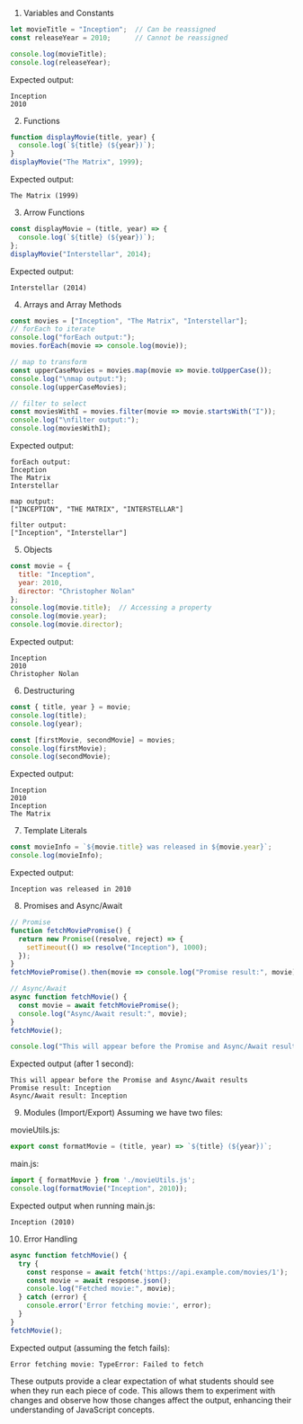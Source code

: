 

1. Variables and Constants
```javascript
let movieTitle = "Inception";  // Can be reassigned
const releaseYear = 2010;      // Cannot be reassigned

console.log(movieTitle);
console.log(releaseYear);
```
Expected output:
```
Inception
2010
```

2. Functions
```javascript
function displayMovie(title, year) {
  console.log(`${title} (${year})`);
}
displayMovie("The Matrix", 1999);
```
Expected output:
```
The Matrix (1999)
```

3. Arrow Functions
```javascript
const displayMovie = (title, year) => {
  console.log(`${title} (${year})`);
};
displayMovie("Interstellar", 2014);
```
Expected output:
```
Interstellar (2014)
```

4. Arrays and Array Methods
```javascript
const movies = ["Inception", "The Matrix", "Interstellar"];
// forEach to iterate
console.log("forEach output:");
movies.forEach(movie => console.log(movie));

// map to transform
const upperCaseMovies = movies.map(movie => movie.toUpperCase());
console.log("\nmap output:");
console.log(upperCaseMovies);

// filter to select
const moviesWithI = movies.filter(movie => movie.startsWith("I"));
console.log("\nfilter output:");
console.log(moviesWithI);
```
Expected output:
```
forEach output:
Inception
The Matrix
Interstellar

map output:
["INCEPTION", "THE MATRIX", "INTERSTELLAR"]

filter output:
["Inception", "Interstellar"]
```

5. Objects
```javascript
const movie = {
  title: "Inception",
  year: 2010,
  director: "Christopher Nolan"
};
console.log(movie.title);  // Accessing a property
console.log(movie.year);
console.log(movie.director);
```
Expected output:
```
Inception
2010
Christopher Nolan
```

6. Destructuring
```javascript
const { title, year } = movie;
console.log(title);
console.log(year);

const [firstMovie, secondMovie] = movies;
console.log(firstMovie);
console.log(secondMovie);
```
Expected output:
```
Inception
2010
Inception
The Matrix
```

7. Template Literals
```javascript
const movieInfo = `${movie.title} was released in ${movie.year}`;
console.log(movieInfo);
```
Expected output:
```
Inception was released in 2010
```

8. Promises and Async/Await
```javascript
// Promise
function fetchMoviePromise() {
  return new Promise((resolve, reject) => {
    setTimeout(() => resolve("Inception"), 1000);
  });
}
fetchMoviePromise().then(movie => console.log("Promise result:", movie));

// Async/Await
async function fetchMovie() {
  const movie = await fetchMoviePromise();
  console.log("Async/Await result:", movie);
}
fetchMovie();

console.log("This will appear before the Promise and Async/Await results");
```
Expected output (after 1 second):
```
This will appear before the Promise and Async/Await results
Promise result: Inception
Async/Await result: Inception
```

9. Modules (Import/Export)
Assuming we have two files:

movieUtils.js:
```javascript
export const formatMovie = (title, year) => `${title} (${year})`;
```

main.js:
```javascript
import { formatMovie } from './movieUtils.js';
console.log(formatMovie("Inception", 2010));
```
Expected output when running main.js:
```
Inception (2010)
```

10. Error Handling
```javascript
async function fetchMovie() {
  try {
    const response = await fetch('https://api.example.com/movies/1');
    const movie = await response.json();
    console.log("Fetched movie:", movie);
  } catch (error) {
    console.error('Error fetching movie:', error);
  }
}
fetchMovie();
```
Expected output (assuming the fetch fails):
```
Error fetching movie: TypeError: Failed to fetch
```

These outputs provide a clear expectation of what students should see when they run each piece of code. This allows them to experiment with changes and observe how those changes affect the output, enhancing their understanding of JavaScript concepts.
